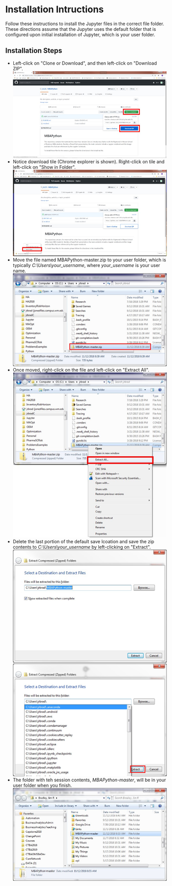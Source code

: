 # Installation Intructions

Follow these instructions to install the Jupyter files in the correct file folder.  These directions assume that the Jupyter uses the default folder that is configured upon initial installation of Jupyter, which is your user folder.

## Installation Steps
- Left-click on "Clone or Download", and then left-click on "Download ZIP".
![pic1](./images/downloadZipFile.jpg)
- Notice download tile (Chrome explorer is shown).  Right-click on tile and left-click on "Show in Folder".
![pic1](./images/downloadZipFile2.jpg)
- Move the file named MBAPython-master.zip to your user folder, which is typically _C:\Users\your_username_, where _your_username_ is your user name.
![pic1](./images/downloadZipFile3.jpg)
- Once moved, right-click on the file and left-click on "Extract All".
![pic1](./images/downloadZipFile4.jpg)
- Delete the last portion of the default save lcoation and save the zip contents to _C:\Users\your_username_ by left-clicking on "Extract".
![pic1](./images/downloadZipFile5.jpg)
![pic1](./images/downloadZipFile6.jpg)
- The folder with teh session contents, _MBAPython-master_, will be in your user folder when you finish.
![pic1](./images/downloadZipFile7.jpg)
